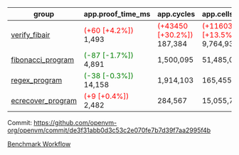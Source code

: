 | group | app.proof_time_ms | app.cycles | app.cells_used | leaf.proof_time_ms | leaf.cycles | leaf.cells_used |
| -- | -- | -- | -- | -- | -- | -- |
| [verify_fibair](https://github.com/openvm-org/openvm/blob/benchmark-results/benchmarks-pr/1350/verify_fibair-de3f31abb0d3c53c2e070fe7b7d39f7aa2995f4b.md) |<span style='color: red'>(+60 [+4.2%])</span> 1,493 | <span style='color: red'>(+43450 [+30.2%])</span> 187,384 | <span style='color: red'>(+1160324 [+13.5%])</span> 9,764,937 |- | - | - |
| [fibonacci_program](https://github.com/openvm-org/openvm/blob/benchmark-results/benchmarks-pr/1350/fibonacci-de3f31abb0d3c53c2e070fe7b7d39f7aa2995f4b.md) |<span style='color: green'>(-87 [-1.7%])</span> 4,891 |  1,500,095 |  51,485,080 |- | - | - |
| [regex_program](https://github.com/openvm-org/openvm/blob/benchmark-results/benchmarks-pr/1350/regex-de3f31abb0d3c53c2e070fe7b7d39f7aa2995f4b.md) |<span style='color: green'>(-38 [-0.3%])</span> 14,158 |  1,914,103 |  165,455,373 |- | - | - |
| [ecrecover_program](https://github.com/openvm-org/openvm/blob/benchmark-results/benchmarks-pr/1350/ecrecover-de3f31abb0d3c53c2e070fe7b7d39f7aa2995f4b.md) |<span style='color: red'>(+9 [+0.4%])</span> 2,482 |  284,567 |  15,055,723 |- | - | - |


Commit: https://github.com/openvm-org/openvm/commit/de3f31abb0d3c53c2e070fe7b7d39f7aa2995f4b

[Benchmark Workflow](https://github.com/openvm-org/openvm/actions/runs/13222653973)
